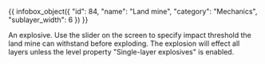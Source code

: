 {{ infobox_object({
	"id": 84,
	"name": "Land mine",
	"category": "Mechanics",
	"sublayer_width": 6
}) }}

An explosive. Use the slider on the screen to specify impact threshold the land mine can withstand before exploding. The explosion will effect all layers unless the level property "Single-layer explosives" is enabled.
